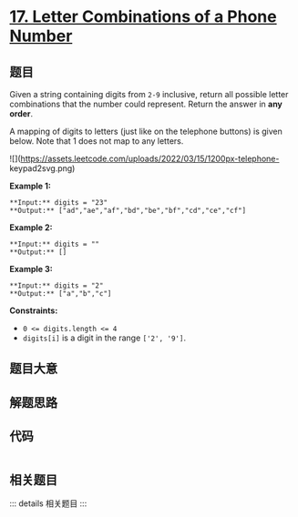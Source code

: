 # [17. Letter Combinations of a Phone Number](https://leetcode.com/problems/letter-combinations-of-a-phone-number)

## 题目

Given a string containing digits from `2-9` inclusive, return all possible
letter combinations that the number could represent. Return the answer in
**any order**.

A mapping of digits to letters (just like on the telephone buttons) is given
below. Note that 1 does not map to any letters.

![](https://assets.leetcode.com/uploads/2022/03/15/1200px-telephone-
keypad2svg.png)



**Example 1:**

    
    
    **Input:** digits = "23"
    **Output:** ["ad","ae","af","bd","be","bf","cd","ce","cf"]
    

**Example 2:**

    
    
    **Input:** digits = ""
    **Output:** []
    

**Example 3:**

    
    
    **Input:** digits = "2"
    **Output:** ["a","b","c"]
    



**Constraints:**

  * `0 <= digits.length <= 4`
  * `digits[i]` is a digit in the range `['2', '9']`.


## 题目大意

## 解题思路

## 代码

```javascript

```

## 相关题目

::: details 相关题目
:::

